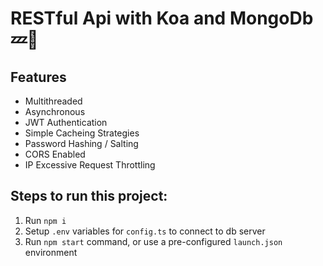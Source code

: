 # RESTful Api with Koa and MongoDb 💤🚀
## Features
* Multithreaded
* Asynchronous
* JWT Authentication
* Simple Cacheing Strategies
* Password Hashing / Salting
* CORS Enabled
* IP Excessive Request Throttling
## Steps to run this project:
1. Run `npm i`
2. Setup `.env` variables for `config.ts` to connect to db server
3. Run `npm start` command, or use a pre-configured `launch.json` environment
